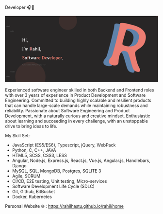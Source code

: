 Developer 🎧🎯

![My Portfolio](/me.png?raw=true "My Webpage")

Experienced software engineer skilled in both Backend and Frontend roles with over 3 years of experience in Product Development and Software Engineering. Committed to building highly scalable and resilient products that can handle large-scale demands while maintaining robustness and reliability. Passionate about Software Engineering and Product Development, with a naturally curious and creative mindset. Enthusiastic about learning and succeeding in every challenge, with an unstoppable drive to bring ideas to life.

My Skill Set:

- JavaScript (ES5/ES6), Typescript, jQuery, WebPack
- Python, C, C++, JAVA
- HTML5, SCSS, CSS3, LESS
- Angular, Node.js, Express.js, React.js, Vue.js, Angular.js, Handlebars, Django
- MySQL, SQL, MongoDB, Postgres, SQLITE 3
- Agile, SCRUM
- CI/CD, E2E testing, Unit testing, Micro-services
- Software Development Life Cycle (SDLC)
- Git, Github, BitBucket
- Docker, Kubernetes 

Personal Website 🌐 : https://rahilhastu.github.io/rahil/home
